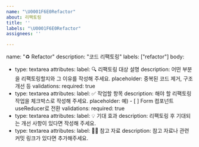 ```yaml
---
name: "\U0001F6E0Refactor"
about: 리팩토링
title: ''
labels: "\U0001F6E0Refactor"
assignees: ''

---
```


name: "♻️ Refactor"
description: "코드 리팩토링"
labels: ["refactor"]
body:
  - type: textarea
    attributes:
      label: 🔍 리팩토링 대상 설명
      description: 어떤 부분을 리팩토링할지와 그 이유를 작성해 주세요.
      placeholder: 중복된 코드 제거, 구조 개선 등
    validations:
      required: true
  - type: textarea
    attributes:
      label: ✅ 작업할 항목
      description: 해야 할 리팩토링 작업을 체크박스로 작성해 주세요.
      placeholder: 예) - [ ] Form 컴포넌트 useReducer로 전환
    validations:
      required: true
  - type: textarea
    attributes:
      label: 💡 기대 효과
      description: 리팩토링 후 기대되는 개선 사항이 있다면 작성해 주세요.
  - type: textarea
    attributes:
      label: 🙋🏻 참고 자료
      description: 참고 자료나 관련 커밋 링크가 있다면 추가해주세요.
